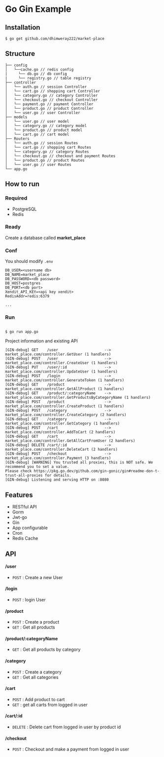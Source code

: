 # Go Gin Example

## Installation
```
$ go get github.com/dhimweray222/market-place
```
## Structure
```
├── config
│   └──cache.go // redis config
|	  └── db.go // db config
|	  └── registry.go // table registry
├── controller
│   └── auth.go // session Controller
│   └── cart.go // shopping cart Controller
│   └── category.go // category Controller
│   └── checkout.go // checkout Controller
│   └── payment.go // payment Controller
│   └── product.go // product Controller
│   └── user.go // user Controller
├── models
│   └── user.go // user model
│   └── category.go // category model
│   └── product.go // product model
│   └── cart.go // cart model
├── Routers
│   └── auth.go // session Routes
│   └── cart.go // shopping cart Routes
│   └── category.go // category Routes
│   └── checkout.go // checkout and payment Routes
│   └── product.go // product Routes
│   └── user.go // user Routes
└── app.go
```

## How to run

### Required

- PostgreSQL
- Redis

### Ready

Create a database called **market_place**

### Conf

You should modify `.env`

```
DB_USER=<username db>
DB_NAME=market_place
DB_PASSWORD=<db password>
DB_HOST=postgres
DB_PORT=<db port>
Xendit_API_KEY=<api key xendit>
RedisAddr=redis:6379

...
```

### Run
```

$ go run app.go
```

Project information and existing API

```
[GIN-debug] GET    /user                     --> market_place.com/controller.GetUser (1 handlers)
[GIN-debug] POST   /user                     --> market_place.com/controller.CreateUser (1 handlers)
[GIN-debug] PUT    /user/:id                 --> market_place.com/controller.UpdateUser (1 handlers)
[GIN-debug] POST   /login                    --> market_place.com/controller.GenerateToken (1 handlers)
[GIN-debug] GET    /product                  --> market_place.com/controller.GetAllProduct (1 handlers)
[GIN-debug] GET    /product/:categoryName    --> market_place.com/controller.GetProductsByCategoryName (1 handlers)
[GIN-debug] POST   /product                  --> market_place.com/controller.CreateProduct (1 handlers)
[GIN-debug] POST   /category                 --> market_place.com/controller.CreateCategory (2 handlers)
[GIN-debug] GET    /category                 --> market_place.com/controller.GetCategory (1 handlers)
[GIN-debug] POST   /cart                     --> market_place.com/controller.AddToCart (2 handlers)
[GIN-debug] GET    /cart                     --> market_place.com/controller.GetAllCartFromUser (2 handlers)
[GIN-debug] DELETE /cart/:id                 --> market_place.com/controller.DeleteCart (2 handlers)
[GIN-debug] POST   /checkout                 --> market_place.com/controller.Payment (3 handlers)
[GIN-debug] [WARNING] You trusted all proxies, this is NOT safe. We recommend you to set a value.
Please check https://pkg.go.dev/github.com/gin-gonic/gin#readme-don-t-trust-all-proxies for details.
[GIN-debug] Listening and serving HTTP on :8080

```

## Features

- RESTful API
- Gorm
- Jwt-go
- Gin
- App configurable
- Cron
- Redis Cache

## API

#### /user
* `POST` : Create a new User

#### /login
* `POST` : login  User

#### /product
* `POST` : Create a product
* `GET` : Get all products

#### /product/:categoryName
* `GET` : Get all products by category

#### /category
* `POST` : Create a category
* `GET` : Get all categories

#### /cart
* `POST` : Add product to cart
* `GET` : get all carts from logged in user

#### /cart/:id
* `DELETE` : Delete cart from logged in user by product id

#### /checkout
* `POST` : Checkout and make a payment from logged in user
